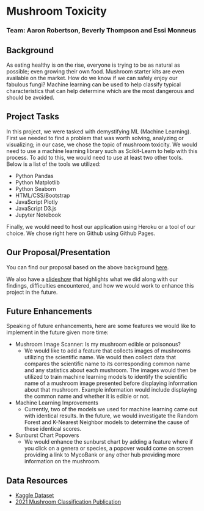 # Mushroom Toxicity
### Team: Aaron Robertson, Beverly Thompson and Essi Monneus

## Background
As eating healthy is on the rise, everyone is trying to be as natural as possible; even growing their own food. Mushroom starter kits are even available on the market. How do we know if we can safely enjoy our fabulous fungi? Machine learning can be used to help classify typical characteristics that can help determine which are the most dangerous and should be avoided.

## Project Tasks
In this project, we were tasked with demystifying ML (Machine Learning). First we needed to find a problem that was worth solving, analyzing or visualizing; in our case, we chose the topic of mushroom toxicity. We would need to use a machine learning library such as Scikit-Learn to help with this process. To add to this, we would need to use at least two other tools. Below is a list of the tools we utilized:  
* Python Pandas
* Python Matplotlib
* Python Seaborn
* HTML/CSS/Bootstrap
* JavaScript Plotly
* JavaScript D3.js
* Jupyter Notebook

Finally, we would need to host our application using Heroku or a tool of our choice. We chose right here on Github using Github Pages. 

## Our Proposal/Presentation
You can find our proposal based on the above background [here](Proposal.md).

We also have a [slideshow](https://docs.google.com/presentation/d/10ECGgO3wZVm5tsjuCCfcwhFFtnVVg3l6xVniVA0MjBk/edit?usp=sharing) that highlights what we did along with our findings, difficulties encountered, and how we would work to enhance this project in the future.

## Future Enhancements
Speaking of future enhancements, here are some features we would like to implement in the future given more time:
* Mushroom Image Scanner: Is my mushroom edible or poisonous?
    * We would like to add a feature that collects images of mushrooms utilizing the scientific name. We would then collect data that compares the scientific name to its corresponding common name and any statistics about each mushroom. The images would then be utilized to train machine learning models to identify the scientific name of a mushroom image presented before displaying information about that mushroom. Example information would include displaying the common name  and whether it is edible or not.
* Machine Learning Improvements
    * Currently, two of the models we used for machine learning came out with identical results. In the future, we would investigate the Random Forest and K-Nearest Neighbor models to determine the cause of these identical scores.
* Sunburst Chart Popovers
    * We would enhance the sunburst chart by adding a feature where if you click on a genera or species, a popover would come on screen providing a link to MycoBank or any other hub providing more information on the mushroom. 

## Data Resources
* [Kaggle Dataset](https://www.kaggle.com/uciml/mushroom-classification)
* [2021 Mushroom Classification Publication](https://onlinelibrary.wiley.com/doi/full/10.1111/1541-4337.12708)
